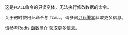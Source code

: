 这是`FCALL`命令的只读变体，无法执行修改数据的命令。

关于何时使用此命令与 `FCALL`，请参阅[只读脚本](/docs/manual/programmability/#read-only_scripts)获取更多信息。

请参考[Redis 函数简介](/topics/functions-intro) 获取更多信息。
